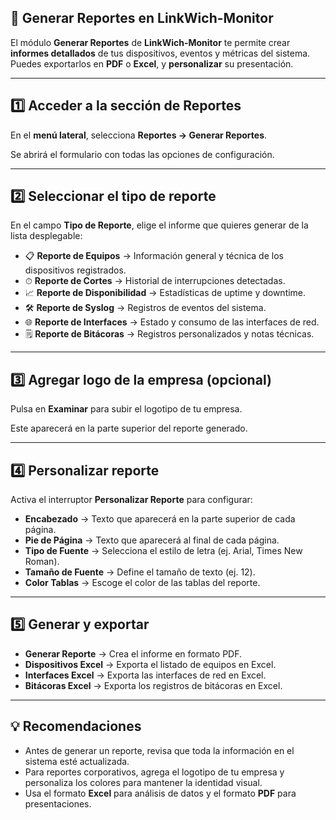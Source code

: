 ## 📄 **Generar Reportes en LinkWich-Monitor**

El módulo **Generar Reportes** de **LinkWich-Monitor** te permite crear **informes detallados** de tus dispositivos, eventos y métricas del sistema.  
Puedes exportarlos en **PDF** o **Excel**, y **personalizar** su presentación.

---

## 1️⃣ **Acceder a la sección de Reportes**
En el **menú lateral**, selecciona **Reportes → Generar Reportes**.  

Se abrirá el formulario con todas las opciones de configuración.

---

## 2️⃣ **Seleccionar el tipo de reporte**
En el campo **Tipo de Reporte**, elige el informe que quieres generar de la lista desplegable:

- 📋 **Reporte de Equipos** → Información general y técnica de los dispositivos registrados.  
- ⏱ **Reporte de Cortes** → Historial de interrupciones detectadas.  
- 📈 **Reporte de Disponibilidad** → Estadísticas de uptime y downtime.  
- 🛠 **Reporte de Syslog** → Registros de eventos del sistema.  
- 🌐 **Reporte de Interfaces** → Estado y consumo de las interfaces de red.  
- 🗒 **Reporte de Bitácoras** → Registros personalizados y notas técnicas.

---

## 3️⃣ **Agregar logo de la empresa (opcional)**
Pulsa en **Examinar** para subir el logotipo de tu empresa.  

Este aparecerá en la parte superior del reporte generado.

---

## 4️⃣ **Personalizar reporte**
Activa el interruptor **Personalizar Reporte** para configurar:

- **Encabezado** → Texto que aparecerá en la parte superior de cada página.  
- **Pie de Página** → Texto que aparecerá al final de cada página.  
- **Tipo de Fuente** → Selecciona el estilo de letra (ej. Arial, Times New Roman).  
- **Tamaño de Fuente** → Define el tamaño de texto (ej. 12).  
- **Color Tablas** → Escoge el color de las tablas del reporte.

---

## 5️⃣ **Generar y exportar**
- **Generar Reporte** → Crea el informe en formato PDF.  
- **Dispositivos Excel** → Exporta el listado de equipos en Excel.  
- **Interfaces Excel** → Exporta las interfaces de red en Excel.  
- **Bitácoras Excel** → Exporta los registros de bitácoras en Excel.

---

## 💡 **Recomendaciones**
- Antes de generar un reporte, revisa que toda la información en el sistema esté actualizada.  
- Para reportes corporativos, agrega el logotipo de tu empresa y personaliza los colores para mantener la identidad visual.  
- Usa el formato **Excel** para análisis de datos y el formato **PDF** para presentaciones.

